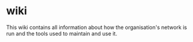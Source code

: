 # wiki

This wiki contains all information about how the organisation's network is run and the tools used to maintain and use it.


